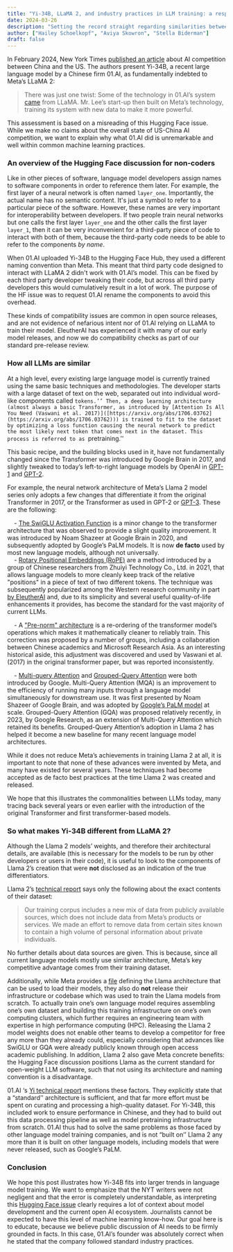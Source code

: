 ```yaml
---
title: "Yi-34B, LLaMA 2, and industry practices in LLM training: a response to the New York Times"
date: 2024-03-26
description: "Setting the record straight regarding similarities between Yi-34B and LLaMA 2."
author: ["Hailey Schoelkopf", "Aviya Skowron", "Stella Biderman"]
draft: false
---
```


In February 2024, New York Times [published an article](https://www.nytimes.com/2024/02/21/technology/china-united-states-artificial-intelligence.html) about AI competition between China and the US. The authors present Yi-34B, a recent large language model by a Chinese firm 01.AI, as fundamentally indebted to Meta’s LLaMA 2:

>There was just one twist: Some of the technology in 01.AI’s system [came](https://archive.is/o/krRqo/https://huggingface.co/01-ai/Yi-34B/discussions/11) from LLaMA. Mr. Lee’s start-up then built on Meta’s technology, training its system with new data to make it more powerful.

This assessment is based on a misreading of this Hugging Face issue. While we make no claims about the overall state of US-China AI competition, we want to explain why what 01.AI did is unremarkable and well within common machine learning practices.

### An overview of the Hugging Face discussion for non-coders

Like in other pieces of software, language model developers assign names to software components in order to reference them later. For example, the first layer of a neural network is often named `layer_one`. Importantly, the actual name has no semantic content. It's just a symbol to refer to a particular piece of the software. However, these names are very important for interoperability between developers. If two people train neural networks but one calls the first layer `layer_one` and the other calls the first layer `layer_1`, then it can be very inconvenient for a third-party piece of code to interact with both of them, because the third-party code needs to be able to refer to the components _by name_.

When 01.AI uploaded Yi-34B to the Hugging Face Hub, they used a different naming convention than Meta. This meant that third party code designed to interact with LLaMA 2 didn't work with 01.AI’s model. This can be fixed by each third party developer tweaking their code, but across all third party developers this would cumulatively result in a lot of work. The purpose of the HF issue was to request 01.AI rename the components to avoid this overhead.

These kinds of compatibility issues are common in open source releases, and are not evidence of nefarious intent nor of 01.AI relying on LLaMA to train their model. EleutherAI has experienced it with many of our early model releases, and now we do compatibility checks as part of our standard pre-release review.

### How all LLMs are similar

At a high level, every existing large language model is currently trained using the same basic techniques and methodologies. The developer starts with a large dataset of text on the web, separated out into individual word-like components called ``tokens.’’ Then, a deep learning architecture (almost always a basic Transformer, as introduced by [Attention Is All You Need (Vaswani et al. 2017)]([https://arxiv.org/abs/1706.03762](https://arxiv.org/abs/1706.03762))) is trained to fit to the dataset by optimizing a loss function causing the neural network to predict the most likely next token that comes next in the dataset. This process is referred to as ``pretraining.’’

This basic recipe, and the building blocks used in it, have not fundamentally changed since the Transformer was introduced by Google Brain in 2017, and slightly tweaked to today’s left-to-right language models by OpenAI in [GPT-1](https://s3-us-west-2.amazonaws.com/openai-assets/research-covers/language-unsupervised/language_understanding_paper.pdf) and [GPT-2](https://d4mucfpksywv.cloudfront.net/better-language-models/language_models_are_unsupervised_multitask_learners.pdf). 

For example, the neural network architecture of Meta’s Llama 2 model series only adopts a few changes that differentiate it from the original Transformer in 2017, or the Transformer as used in GPT-2 or [GPT-3](https://arxiv.org/abs/2005.14165). These are the following:

    - [The SwiGLU Activation Function]([https://arxiv.org/abs/2002.05202](https://arxiv.org/abs/2002.05202)) is a minor change to the transformer architecture that was observed to provide a slight quality improvement. It was introduced by Noam Shazeer at Google Brain in 2020, and subsequently adopted by Google’s PaLM models. It is now **de facto** used by most new language models, although not universally.  
    - [Rotary Positional Embeddings (RoPE)]([https://arxiv.org/abs/2104.09864](https://arxiv.org/abs/2104.09864)) are a method introduced by a group of Chinese researchers from Zhuiyi Technology Co., Ltd. in 2021, that allows language models to more cleanly keep track of the relative "positions" in a piece of text of two different tokens. The technique was subsequently popularized among the Western research community in part [by EleutherAI]([https://blog.eleuther.ai/rotary-embeddings/](https://blog.eleuther.ai/rotary-embeddings/)) and, due to its simplicity and several useful quality-of-life enhancements it provides, has become the standard for the vast majority of current LLMs.

    - A ["Pre-norm" architecture]([https://arxiv.org/abs/2002.04745](https://arxiv.org/abs/2002.04745)) is a re-ordering of the transformer model’s operations which makes it mathematically cleaner to reliably train. This correction was proposed by a number of groups, including a collaboration between Chinese academics and Microsoft Research Asia. As an interesting historical aside, this adjustment was discovered and used by Vaswani et al. (2017) in the original transformer paper, but was reported inconsistently.

    - [Multi-query Attention](https://arxiv.org/abs/1911.02150) and [Grouped-Query Attention](https://arxiv.org/abs/2305.13245) were both introduced by Google. Multi-Query Attention (MQA) is an improvement to the efficiency of running many inputs through a language model simultaneously for downstream use. It was first presented by Noam Shazeer of Google Brain, and was adopted by [Google’s PaLM model](https://arxiv.org/abs/2204.02311) at scale. Grouped-Query Attention (GQA) was proposed relatively recently, in 2023, by Google Research, as an extension of Multi-Query Attention which retained its benefits. Grouped-Query Attention’s adoption in Llama 2 has helped it become a new baseline for many recent language model architectures.

While it does not reduce Meta’s achievements in training Llama 2 at all, it is important to note that none of these advances were invented by Meta, and many have existed for several years. These techniques had become accepted as de facto best practices at the time Llama 2 was created and released.

We hope that this illustrates the commonalities between LLMs today, many tracing back several years or even earlier with the introduction of the original Transformer and first transformer-based models. 

### So what makes Yi-34B different from LLaMA 2?

Although the Llama 2 models’ weights, and therefore their architectural details, are available (this is necessary for the models to be run by other developers or users in their code), it is useful to look to the components of Llama 2’s creation that were **not** disclosed as an indication of the true differentiators.

Llama 2’s [technical report]([https://arxiv.org/abs/2307.09288](https://arxiv.org/abs/2307.09288)) says only the following about the exact contents of their dataset:

> Our training corpus includes a new mix of data from publicly available sources, which does not include data from Meta’s products or services. We made an effort to remove data from certain sites known to contain a high volume of personal information about private individuals. 

No further details about data sources are given. This is because, since all current language models mostly use similar architecture, Meta’s key competitive advantage comes from their training dataset. 

Additionally, while Meta provides a [file]([https://github.com/meta-llama/llama/blob/main/llama/model.py](https://github.com/meta-llama/llama/blob/main/llama/model.py)) defining the Llama architecture that can be used to load their models, they also do **not** release their infrastructure or codebase which was used to train the Llama models from scratch. To actually train one’s own language model requires assembling one’s own dataset and building this training infrastructure on one’s own computing clusters, which further requires an engineering team with expertise in high performance computing (HPC). Releasing the Llama 2 model weights does not enable other teams to develop a competitor for free any more than they already could, especially considering that advances like SwiGLU or GQA were already publicly known through open access academic publishing. In addition, Llama 2 also gave Meta concrete benefits: the Hugging Face discussion positions Llama as the current standard for open-weight LLM software, such that not using its architecture and naming convention is a disadvantage.

01.AI ‘s [Yi technical report](https://arxiv.org/abs/2403.04652) mentions these factors. They explicitly state that a “standard’’ architecture is sufficient, and that far more effort must be spent on curating and processing a high-quality dataset. For Yi-34B, this included work to ensure performance in Chinese, and they had to build out this data processing pipeline as well as model pretraining infrastructure from scratch. 01.AI thus had to solve the same problems as those faced by other language model training companies, and is not “built on’’ Llama 2 any more than it is built on other language models, including models that were never released, such as Google’s PaLM.

### Conclusion

We hope this post illustrates how Yi-34B fits into larger trends in language model training. We want to emphasize that the NYT writers were not negligent and that the error is completely understandable, as interpreting this [Hugging Face issue](https://huggingface.co/01-ai/Yi-34B/discussions/11) clearly requires a lot of context about model development and the current open AI ecosystem. Journalists cannot be expected to have this level of machine learning know-how. Our goal here is to educate, because we believe public discussion of AI needs to be firmly grounded in facts. In this case, 01.AI’s founder was absolutely correct when he stated that the company followed standard industry practices.
